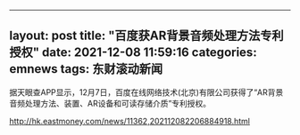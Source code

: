 
---
layout: post
title: "百度获AR背景音频处理方法专利授权"
date: 2021-12-08 11:59:16
categories: emnews
tags: 东财滚动新闻
---

据天眼查APP显示，12月7日，百度在线网络技术(北京)有限公司获得了“AR背景音频处理方法、装置、AR设备和可读存储介质”专利授权。

<http://hk.eastmoney.com/news/11362,202112082206884918.html>